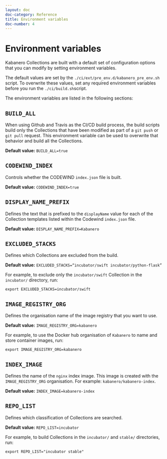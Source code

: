 ```yaml
---
layout: doc
doc-category: Reference
title: Environment variables
doc-number: 4
---
```

# Environment variables

Kabanero Collections are built with a default set of configuration options that you can modify by setting environment variables.

The default values are set by the `./ci/ext/pre_env.d/kabanero_pre_env.sh` script. To overwrite these values, set any
required environment variables before you run the `./ci/build.sh`script.

The environment variables are listed in the following sections:

## `BUILD_ALL`

When using Github and Travis as the CI/CD build process, the build scripts build only the Collections that have been modified as part of a `git push` or `git pull` request. This environment variable can be used to overwrite that behavior and build all the Collections.

**Default value:** `BUILD_ALL=true`

## `CODEWIND_INDEX`

Controls whether the CODEWIND `index.json` file is built.

**Default value:** `CODEWIND_INDEX=true`

## `DISPLAY_NAME_PREFIX`

Defines the text that is prefixed to the `displayName` value for each of the Collection templates listed within the Codewind `index.json` file.

**Default value:** `DISPLAY_NAME_PREFIX=Kabanero`

## `EXCLUDED_STACKS`

Defines which Collections are excluded from the build.

**Default value:** `EXCLUDED_STACKS=“incubator/swift incubator/python-flask”`

For example, to exclude only the `incubator/swift` Collection in the `incubator/` directory, run:

```
export EXCLUDED_STACKS=incubator/swift
```

## `IMAGE_REGISTRY_ORG`

Defines the organisation name of the image registry that you want to use.

**Default value:** `IMAGE_REGISTRY_ORG=kabanero`

For example, to use the Docker hub organisation of `Kabanero` to name and store container images, run:

```
export IMAGE_REGISTRY_ORG=kabanero
```

## `INDEX_IMAGE`

Defines the name of the `nginx` index image. This image is created with the `IMAGE_REGISTRY_ORG` organisation. For example: `kabanero/kabanero-index`.

**Default value:** `INDEX_IMAGE=kabanero-index`

## `REPO_LIST`

Defines which classification of Collections are searched.

**Default value:** `REPO_LIST=incubator`

For example, to build Collections in the `incubator/` and `stable/` directories, run:

```
export REPO_LIST="incubator stable"
```
